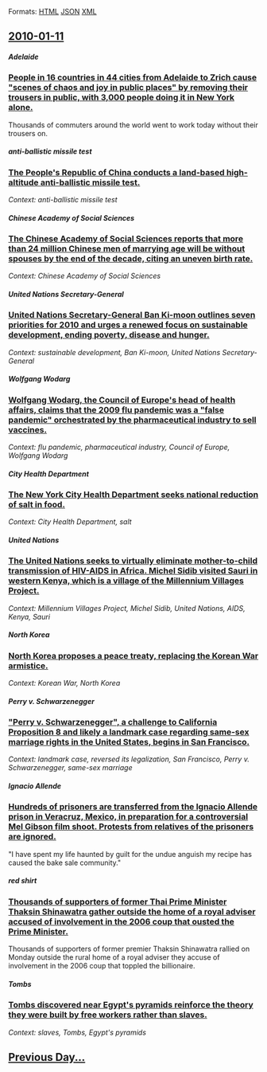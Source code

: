 
Formats: [HTML](2010/01/11/index.html)  [JSON](2010/01/11/index.json)  [XML](2010/01/11/index.xml)  

## [2010-01-11](/news/2010/01/11/index.md)

##### Adelaide
### [People in 16 countries in 44 cities from Adelaide to Zrich cause "scenes of chaos and joy in public places" by removing their trousers in public, with 3,000 people doing it in New York alone. ](/news/2010/01/11/people-in-16-countries-in-44-cities-from-adelaide-to-zurich-cause-scenes-of-chaos-and-joy-in-public-places-by-removing-their-trousers-in-p.md)
Thousands of commuters around the world went to work today without their trousers on.

##### anti-ballistic missile test
### [The People's Republic of China conducts a land-based high-altitude anti-ballistic missile test. ](/news/2010/01/11/the-people-s-republic-of-china-conducts-a-land-based-high-altitude-anti-ballistic-missile-test.md)
_Context: anti-ballistic missile test_

##### Chinese Academy of Social Sciences
### [The Chinese Academy of Social Sciences reports that more than 24 million Chinese men of marrying age will be without spouses by the end of the decade, citing an uneven birth rate. ](/news/2010/01/11/the-chinese-academy-of-social-sciences-reports-that-more-than-24-million-chinese-men-of-marrying-age-will-be-without-spouses-by-the-end-of-t.md)
_Context: Chinese Academy of Social Sciences_

##### United Nations Secretary-General
### [United Nations Secretary-General Ban Ki-moon outlines seven priorities for 2010 and urges a renewed focus on sustainable development, ending poverty, disease and hunger. ](/news/2010/01/11/united-nations-secretary-general-ban-ki-moon-outlines-seven-priorities-for-2010-and-urges-a-renewed-focus-on-sustainable-development-ending.md)
_Context: sustainable development, Ban Ki-moon, United Nations Secretary-General_

##### Wolfgang Wodarg
### [Wolfgang Wodarg, the Council of Europe's head of health affairs, claims that the 2009 flu pandemic was a "false pandemic" orchestrated by the pharmaceutical industry to sell vaccines. ](/news/2010/01/11/wolfgang-wodarg-the-council-of-europe-s-head-of-health-affairs-claims-that-the-2009-flu-pandemic-was-a-false-pandemic-orchestrated-by-th.md)
_Context: flu pandemic, pharmaceutical industry, Council of Europe, Wolfgang Wodarg_

##### City Health Department
### [The New York City Health Department seeks national reduction of salt in food. ](/news/2010/01/11/the-new-york-city-health-department-seeks-national-reduction-of-salt-in-food.md)
_Context: City Health Department, salt_

##### United Nations
### [The United Nations seeks to virtually eliminate mother-to-child transmission of HIV-AIDS in Africa. Michel Sidib visited Sauri in western Kenya, which is a village of the Millennium Villages Project. ](/news/2010/01/11/the-united-nations-seeks-to-virtually-eliminate-mother-to-child-transmission-of-hiv-aids-in-africa-michel-sidibe-visited-sauri-in-western-k.md)
_Context: Millennium Villages Project, Michel Sidib, United Nations, AIDS, Kenya, Sauri_

##### North Korea
### [North Korea proposes a peace treaty, replacing the Korean War armistice. ](/news/2010/01/11/north-korea-proposes-a-peace-treaty-replacing-the-korean-war-armistice.md)
_Context: Korean War, North Korea_

##### Perry v. Schwarzenegger
### ["Perry v. Schwarzenegger", a challenge to California Proposition 8 and likely a landmark case regarding same-sex marriage rights in the United States, begins in San Francisco. ](/news/2010/01/11/perry-v-schwarzenegger-a-challenge-to-california-proposition-8-and-likely-a-landmark-case-regarding-same-sex-marriage-rights-in-the-unit.md)
_Context: landmark case, reversed its legalization, San Francisco, Perry v. Schwarzenegger, same-sex marriage_

##### Ignacio Allende
### [Hundreds of prisoners are transferred from the Ignacio Allende prison in Veracruz, Mexico, in preparation for a controversial Mel Gibson film shoot. Protests from relatives of the prisoners are ignored. ](/news/2010/01/11/hundreds-of-prisoners-are-transferred-from-the-ignacio-allende-prison-in-veracruz-mexico-in-preparation-for-a-controversial-mel-gibson-fil.md)
&quot;I have spent my life haunted by guilt for the undue anguish my recipe has caused the bake sale community.&quot;

##### red shirt
### [Thousands of supporters of former Thai Prime Minister Thaksin Shinawatra gather outside the home of a royal adviser accused of involvement in the 2006 coup that ousted the Prime Minister. ](/news/2010/01/11/thousands-of-supporters-of-former-thai-prime-minister-thaksin-shinawatra-gather-outside-the-home-of-a-royal-adviser-accused-of-involvement-i.md)
Thousands of supporters of former premier Thaksin Shinawatra rallied on Monday outside the rural home of a royal adviser they accuse of involvement in the 2006 coup that toppled the billionaire.

##### Tombs
### [Tombs discovered near Egypt's pyramids reinforce the theory they were built by free workers rather than slaves. ](/news/2010/01/11/tombs-discovered-near-egypt-s-pyramids-reinforce-the-theory-they-were-built-by-free-workers-rather-than-slaves.md)
_Context: slaves, Tombs, Egypt's pyramids_

## [Previous Day...](/news/2010/01/10/index.md)

